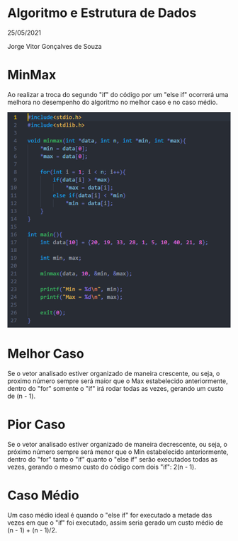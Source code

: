 # Algoritmo e Estrutura de Dados  
  25/05/2021  
  
  Jorge Vitor Gonçalves de Souza
  
# MinMax  

  Ao realizar a troca do segundo "if" do código por um "else if" ocorrerá uma melhora no desempenho do 
  algoritmo no melhor caso e no caso médio.

  <img src = "print_minmax.png">

# Melhor Caso

  Se o vetor analisado estiver organizado de maneira crescente, ou seja, o proximo número sempre será maior que o Max estabelecido anteriormente, dentro do "for" somente o "if" irá rodar todas as vezes, gerando um custo de (n - 1).

# Pior Caso 

  Se o vetor analisado estiver organizado de maneira decrescente, ou seja, o próximo número sempre será menor que o Min estabelecido anteriormente, dentro do "for" tanto o "if" quanto o "else if" serão executados todas as vezes, gerando o mesmo custo do código com dois "if": 2(n - 1).

# Caso Médio

  Um caso médio ideal é quando o "else if" for executado a metade das vezes em que o "if" foi executado, assim seria gerado um custo médio de (n - 1) + (n - 1)/2. 

